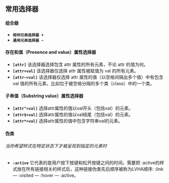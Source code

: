 ## 常用选择器
#### 组合器
* __`相邻兄弟选择器 +`__
* __`通用兄弟选择器 ~`__
#### 存在和值（Presence and value）属性选择器
* __`[attr]`__ 该选择器选择包含 attr 属性的所有元素，不论 attr 的值为何。
* __`[attr=val]`__ 该选择器仅选择 attr 属性被赋值为 val 的所有元素。
* __`[attr~=val]`__ 该选择器仅选择 attr 属性的值（以空格间隔出多个值）中有包含 val 值的所有元素，比如位于被空格分隔的多个类（class）中的一个类。
#### 子串值（Substring value）属性选择器
* __`[attr^=val]`__ 选择attr属性的值以val开头（包括val）的元素。
* __`[attr$=val]`__ 选择attr属性的值以val结尾（包括val）的元素。
* __`[attr*=val]`__ 选择attr属性的值中包含字符串val的元素。
#### 伪类
###### 当你希望样式在特定状态下才被呈现到指定的元素时
* __`:active`__ 它代表的是用户按下按键和松开按键之间的时间。需要把 :active的样式放在所有链接相关的样式后，这种链接伪类先后顺序被称为LVHA顺序: :link — :visited — :hover — :active。
